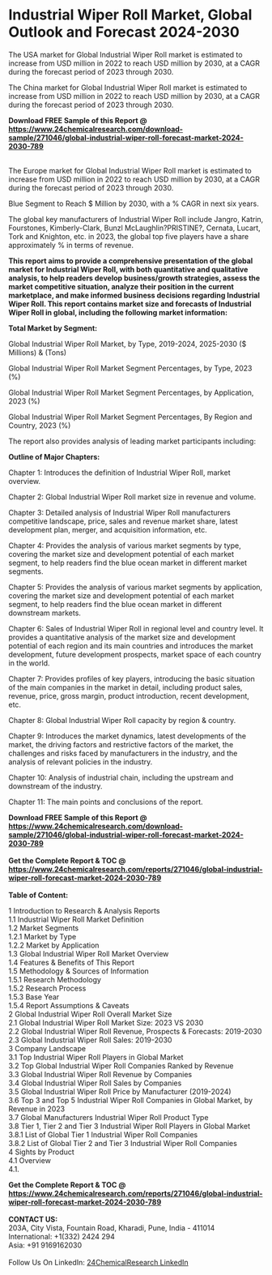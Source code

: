 <h1>Industrial Wiper Roll Market, Global Outlook and Forecast 2024-2030</h1><p>The USA market for Global Industrial Wiper Roll market is estimated to increase from USD million in 2022 to reach USD million by 2030, at a CAGR during the forecast period of 2023 through 2030.</p><p>
</p><p>The China market for Global Industrial Wiper Roll market is estimated to increase from USD million in 2022 to reach USD million by 2030, at a CAGR during the forecast period of 2023 through 2030.</p><div><b>Download FREE Sample of this Report @ 
            <a href="https://www.24chemicalresearch.com/download-sample/271046/global-industrial-wiper-roll-forecast-market-2024-2030-789">
            https://www.24chemicalresearch.com/download-sample/271046/global-industrial-wiper-roll-forecast-market-2024-2030-789</a></b></div><br><p>
</p><p>The Europe market for Global Industrial Wiper Roll market is estimated to increase from USD million in 2022 to reach USD million by 2030, at a CAGR during the forecast period of 2023 through 2030.</p><p>
Blue Segment to Reach $ Million by 2030, with a % CAGR in next six years.</p><p>
The global key manufacturers of Industrial Wiper Roll include Jangro, Katrin, Fourstones, Kimberly-Clark, Bunzl McLaughlin?PRISTINE?, Cernata, Lucart, Tork and Knighton, etc. in 2023, the global top five players have a share approximately % in terms of revenue.</p><p>
<strong>This report aims to provide a comprehensive presentation of the global market for Industrial Wiper Roll, with both quantitative and qualitative analysis, to help readers develop business/growth strategies, assess the market competitive situation, analyze their position in the current marketplace, and make informed business decisions regarding Industrial Wiper Roll. This report contains market size and forecasts of Industrial Wiper Roll in global, including the following market information:</strong></p><p>
</p><p>
<strong>Total Market by Segment:</strong></p><p>
Global Industrial Wiper Roll Market, by Type, 2019-2024, 2025-2030 ($ Millions) &amp; (Tons)</p><p>
Global Industrial Wiper Roll Market Segment Percentages, by Type, 2023 (%)</p><p>
</p><p>
Global Industrial Wiper Roll Market Segment Percentages, by Application, 2023 (%)</p><p>
</p><p>
Global Industrial Wiper Roll Market Segment Percentages, By Region and Country, 2023 (%)</p><p>
</p><p>
The report also provides analysis of leading market participants including:</p><p>
</p><p>
</p><p>
</p><p><strong>Outline of Major Chapters:</strong></p><p>
</p><p>Chapter 1: Introduces the definition of Industrial Wiper Roll, market overview.</p><p>
Chapter 2: Global Industrial Wiper Roll market size in revenue and volume.</p><p>
Chapter 3: Detailed analysis of Industrial Wiper Roll manufacturers competitive landscape, price, sales and revenue market share, latest development plan, merger, and acquisition information, etc.</p><p>
Chapter 4: Provides the analysis of various market segments by type, covering the market size and development potential of each market segment, to help readers find the blue ocean market in different market segments.</p><p>
Chapter 5: Provides the analysis of various market segments by application, covering the market size and development potential of each market segment, to help readers find the blue ocean market in different downstream markets.</p><p>
Chapter 6: Sales of Industrial Wiper Roll in regional level and country level. It provides a quantitative analysis of the market size and development potential of each region and its main countries and introduces the market development, future development prospects, market space of each country in the world.</p><p>
Chapter 7: Provides profiles of key players, introducing the basic situation of the main companies in the market in detail, including product sales, revenue, price, gross margin, product introduction, recent development, etc.</p><p>
Chapter 8: Global Industrial Wiper Roll capacity by region &amp; country.</p><p>
Chapter 9: Introduces the market dynamics, latest developments of the market, the driving factors and restrictive factors of the market, the challenges and risks faced by manufacturers in the industry, and the analysis of relevant policies in the industry.</p><p>
Chapter 10: Analysis of industrial chain, including the upstream and downstream of the industry.</p><p>
Chapter 11: The main points and conclusions of the report.</p><div><b>Download FREE Sample of this Report @ 
            <a href="https://www.24chemicalresearch.com/download-sample/271046/global-industrial-wiper-roll-forecast-market-2024-2030-789">
            https://www.24chemicalresearch.com/download-sample/271046/global-industrial-wiper-roll-forecast-market-2024-2030-789</a></b></div><br><div><b>Get the Complete Report & TOC @ 
            <a href="https://www.24chemicalresearch.com/reports/271046/global-industrial-wiper-roll-forecast-market-2024-2030-789">
            https://www.24chemicalresearch.com/reports/271046/global-industrial-wiper-roll-forecast-market-2024-2030-789</a></b></div><br>
            <b>Table of Content:</b><p>1 Introduction to Research & Analysis Reports<br />
    1.1 Industrial Wiper Roll Market Definition<br />
    1.2 Market Segments<br />
        1.2.1 Market by Type<br />
        1.2.2 Market by Application<br />
    1.3 Global Industrial Wiper Roll Market Overview<br />
    1.4 Features & Benefits of This Report<br />
    1.5 Methodology & Sources of Information<br />
        1.5.1 Research Methodology<br />
        1.5.2 Research Process<br />
        1.5.3 Base Year<br />
        1.5.4 Report Assumptions & Caveats<br />
2 Global Industrial Wiper Roll Overall Market Size<br />
    2.1 Global Industrial Wiper Roll Market Size: 2023 VS 2030<br />
    2.2 Global Industrial Wiper Roll Revenue, Prospects & Forecasts: 2019-2030<br />
    2.3 Global Industrial Wiper Roll Sales: 2019-2030<br />
3 Company Landscape<br />
    3.1 Top Industrial Wiper Roll Players in Global Market<br />
    3.2 Top Global Industrial Wiper Roll Companies Ranked by Revenue<br />
    3.3 Global Industrial Wiper Roll Revenue by Companies<br />
    3.4 Global Industrial Wiper Roll Sales by Companies<br />
    3.5 Global Industrial Wiper Roll Price by Manufacturer (2019-2024)<br />
    3.6 Top 3 and Top 5 Industrial Wiper Roll Companies in Global Market, by Revenue in 2023<br />
    3.7 Global Manufacturers Industrial Wiper Roll Product Type<br />
    3.8 Tier 1, Tier 2 and Tier 3 Industrial Wiper Roll Players in Global Market<br />
        3.8.1 List of Global Tier 1 Industrial Wiper Roll Companies<br />
        3.8.2 List of Global Tier 2 and Tier 3 Industrial Wiper Roll Companies<br />
4 Sights by Product<br />
    4.1 Overview<br />
        4.1.</p><div><b>Get the Complete Report & TOC @ 
            <a href="https://www.24chemicalresearch.com/reports/271046/global-industrial-wiper-roll-forecast-market-2024-2030-789">
            https://www.24chemicalresearch.com/reports/271046/global-industrial-wiper-roll-forecast-market-2024-2030-789</a></b></div><br><b>CONTACT US:</b><br>
            203A, City Vista, Fountain Road, Kharadi, Pune, India - 411014<br>
            International: +1(332) 2424 294<br>
            Asia: +91 9169162030 <br><br>
            Follow Us On LinkedIn: <a href="https://www.linkedin.com/company/24chemicalresearch/">24ChemicalResearch LinkedIn</a>